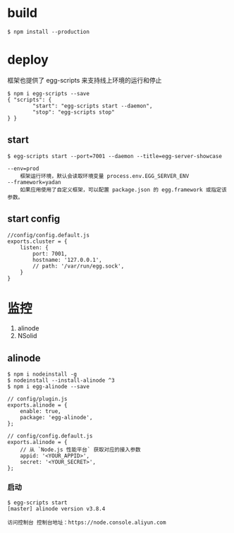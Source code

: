 # build
    $ npm install --production

# deploy
框架也提供了 egg-scripts 来支持线上环境的运行和停止

    $ npm i egg-scripts --save
    { "scripts": {
            "start": "egg-scripts start --daemon",
            "stop": "egg-scripts stop"
    } }

## start

    $ egg-scripts start --port=7001 --daemon --title=egg-server-showcase

    --env=prod 
        框架运行环境，默认会读取环境变量 process.env.EGG_SERVER_ENV
    --framework=yadan 
        如果应用使用了自定义框架，可以配置 package.json 的 egg.framework 或指定该参数。

## start config

    //config/config.default.js
    exports.cluster = {
        listen: {
            port: 7001,
            hostname: '127.0.0.1',
            // path: '/var/run/egg.sock',
        }
    }

# 监控
1. alinode
2. NSolid

## alinode
    $ npm i nodeinstall -g
    $ nodeinstall --install-alinode ^3
    $ npm i egg-alinode --save

    // config/plugin.js
    exports.alinode = {
        enable: true,
        package: 'egg-alinode',
    };

    // config/config.default.js
    exports.alinode = {
        // 从 `Node.js 性能平台` 获取对应的接入参数
        appid: '<YOUR_APPID>',
        secret: '<YOUR_SECRET>',
    };

### 启动

    $ egg-scripts start
    [master] alinode version v3.8.4

    访问控制台 控制台地址：https://node.console.aliyun.com


